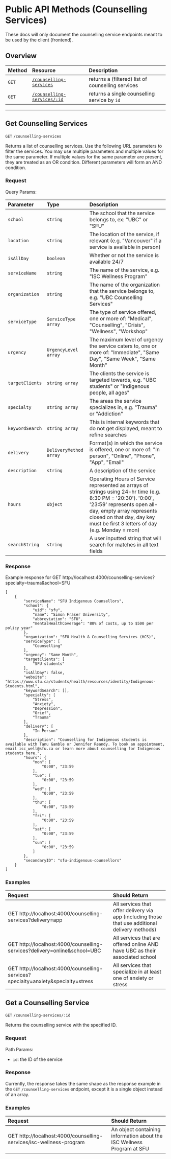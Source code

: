 # Public API Methods (Counselling Services)

These docs will only document the counselling service endpoints meant to be used by the client (frontend).

## Overview

| Method     | Resource                    | Description                       |
|:-----------|:----------------------------|:----------------------------------|
| `GET` | [`/counselling-services`](###get-counselling-services) | returns a (filtered) list of counselling services |
| `GET` | [`/counselling-services/:id`](###get-a-counselling-service) | returns a single counselling service by `id` |

---

## Get Counselling Services

`GET` `/counselling-services`

Returns a list of counselling services. Use the following URL parameters to filter the services. You may use multiple parameters and multiple values for the same parameter. If multiple values for the same parameter are present, they are treated as an OR condition. Different parameters will form an AND condition.

### Request

Query Params:

| Parameter  | Type         | Description                       |
|:-----------|:-------------|:----------------------------------|
| `school` | `string` | The school that the service belongs to, ex: "UBC" or "SFU" |
| `location` | `string` | The location of the service, if relevant (e.g. "Vancouver" if a service is available in person) |
| `isAllDay` | `boolean` | Whether or not the service is available 24/7 |
| `serviceName` | `string` | The name of the service, e.g. "ISC Wellness Program" |
| `organization` | `string` | The name of the organization that the service belongs to, e.g. "UBC Counselling Services" |
| `serviceType` | `ServiceType array` | The type of service offered, one or more of: "Medical", "Counselling", "Crisis", "Wellness", "Workshop" |
| `urgency` | `UrgencyLevel array` | The maximum level of urgency the service caters to, one or more of: "Immediate", "Same Day", "Same Week", "Same Month" |
| `targetClients` | `string array` | The clients the service is targeted towards, e.g. "UBC students" or "Indigenous people, all ages" |
| `specialty` | `string array` | The areas the service specializes in, e.g. "Trauma" or "Addiction" |
| `keywordSearch` | `string array` | This is internal keywords that do not get displayed, meant to refine searches |
| `delivery` | `DeliveryMethod array` | Format(s) in which the service is offered, one or more of: "In person", "Online", "Phone", "App", "Email" |
| `description` | `string` | A description of the service |
| `hours` | `object` | Operating Hours of Service represented as arrays of strings using 24-hr time (e.g. 8:30 PM = '20:30'). '0:00', '23:59' represents open all-day, empty array represents closed on that day, day key must be first 3 letters of day (e.g. Monday = mon) |
| `searchString` | `string` | A user inputted string that will search for matches in all text fields |

### Response

Example response for GET http://localhost:4000/counselling-services?specialty=trauma&school=SFU

    [
        {
            "serviceName": "SFU Indigenous Counsellors",
            "school": {
                "uid": "sfu",
                "name": "Simon Fraser University",
                "abbreviation": "SFU",
                "mentalHealthCoverage": "80% of costs, up to $500 per policy year"
            },
            "organization": "SFU Health & Counselling Services (HCS)",
            "serviceType": [
                "Counselling"
            ],
            "urgency": "Same Month",
            "targetClients": [
                "SFU students"
            ],
            "isAllDay": false,
            "website": "https://www.sfu.ca/students/health/resources/identity/Indigenous-Students.html",
            "keywordSearch": [],
            "specialty": [
                "Stress",
                "Anxiety",
                "Depression",
                "Grief",
                "Trauma"
            ],
            "delivery": [
                "In Person"
            ],
            "description": "Counselling for Indigenous students is available with Tanu Gamble or Jennifer Reandy. To book an appointment, email isc_well@sfu.ca or learn more about counselling for Indigenous students here.",
            "hours": {
                "mon": [
                    "0:00", "23:59
                ],
                "tue": [
                    "0:00", "23:59
                ],
                "wed": [
                    "0:00", "23:59
                ],
                "thu": [
                    "0:00", "23:59
                ],
                "fri": [
                    "0:00", "23:59
                ],
                "sat": [
                    "0:00", "23:59
                ],
                "sun": [
                    "0:00", "23:59
                ]
            },
            "secondaryID": "sfu-indigenous-counsellors"
        }
    ]

### Examples

| Request  | Should Return         | 
|:-----------|:-------------|
|GET http://localhost:4000/counselling-services?delivery=app | All services that offer delivery via app (including those that use additional delivery methods) |
|GET http://localhost:4000/counselling-services?delivery=online&school=UBC | All services that are offered online AND have UBC as their associated school |
|GET http://localhost:4000/counselling-services?specialty=anxiety&specialty=stress | All services that specialize in at least one of anxiety or stress |


## Get a Counselling Service

`GET` `/counselling-services/:id`

Returns the counselling service with the specified ID.

### Request

Path Params:
- `id`: the ID of the service

### Response

Currently, the response takes the same shape as the response example in the `GET` `/counselling-services` endpoint, except it is a single object instead of an array.


### Examples

| Request  | Should Return         | 
|:-----------|:-------------|
|GET http://localhost:4000/counselling-services/isc-wellness-program | An object containing information about the ISC Wellness Program at SFU |